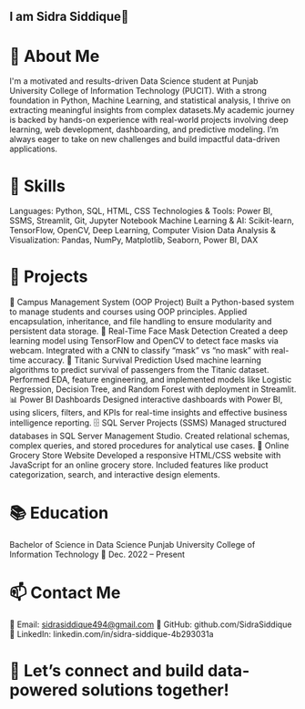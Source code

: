 ## I am Sidra Siddique👋
# 🌟 About Me
I'm a motivated and results-driven Data Science student at Punjab University College of Information Technology (PUCIT). With a strong foundation in Python, Machine Learning, and statistical analysis, I thrive on extracting meaningful insights from complex datasets.My academic journey is backed by hands-on experience with real-world projects involving deep learning, web development, dashboarding, and predictive modeling. I’m always eager to take on new challenges and build impactful data-driven applications.
# 🔧 Skills
Languages:
Python, SQL, HTML, CSS
Technologies & Tools:
Power BI, SSMS, Streamlit, Git, Jupyter Notebook
Machine Learning & AI:
Scikit-learn, TensorFlow, OpenCV, Deep Learning, Computer Vision
Data Analysis & Visualization:
Pandas, NumPy, Matplotlib, Seaborn, Power BI, DAX
# 🚀 Projects
📘 Campus Management System (OOP Project)
Built a Python-based system to manage students and courses using OOP principles. Applied encapsulation, inheritance, and file handling to ensure modularity and persistent data storage.
🧠 Real-Time Face Mask Detection
Created a deep learning model using TensorFlow and OpenCV to detect face masks via webcam. Integrated with a CNN to classify “mask” vs “no mask” with real-time accuracy.
🚢 Titanic Survival Prediction
Used machine learning algorithms to predict survival of passengers from the Titanic dataset. Performed EDA, feature engineering, and implemented models like Logistic Regression, Decision Tree, and Random Forest with deployment in Streamlit.
📊 Power BI Dashboards
Designed interactive dashboards with Power BI, using slicers, filters, and KPIs for real-time insights and effective business intelligence reporting.
🗄️ SQL Server Projects (SSMS)
Managed structured databases in SQL Server Management Studio. Created relational schemas, complex queries, and stored procedures for analytical use cases.
🛒 Online Grocery Store Website
Developed a responsive HTML/CSS website with JavaScript for an online grocery store. Included features like product categorization, search, and interactive design elements.
# 📚 Education
Bachelor of Science in Data Science
Punjab University College of Information Technology
📆 Dec. 2022 – Present 
# 📫 Contact Me
📧 Email: sidrasiddique494@gmail.com
🐙 GitHub: github.com/SidraSiddique
🔗 LinkedIn: linkedin.com/in/sidra-siddique-4b293031a

# 🚀 Let’s connect and build data-powered solutions together!
